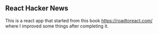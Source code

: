 ## React Hacker News

This is a react app that started from this book https://roadtoreact.com/
where I improved some things after completing it.
